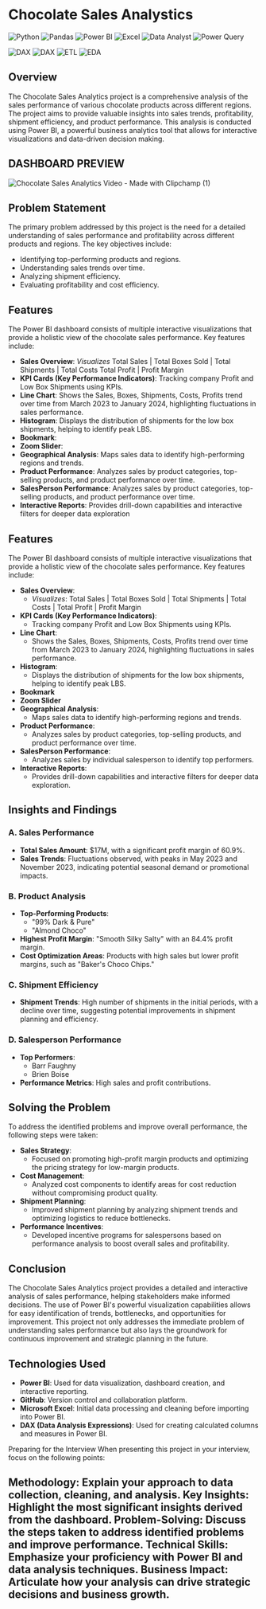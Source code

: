 # Chocolate Sales Analystics
![Python](https://img.shields.io/badge/Python-3776AB.svg?style=for-the-badge&logo=Python&logoColor=white)
![Pandas](https://img.shields.io/badge/pandas-%23150458.svg?style=for-the-badge&logo=pandas&logoColor=white)
![Power BI](https://img.shields.io/badge/Power%20BI-%23F2C811.svg?style=for-the-badge&logo=powerbi&logoColor=black)
![Excel](https://img.shields.io/badge/Excel-%23217346.svg?style=for-the-badge&logo=microsoft-excel&logoColor=white)
![Data Analyst](https://img.shields.io/badge/Data%20Analyst-%230088CC.svg?style=for-the-badge)
![Power Query](https://img.shields.io/badge/Power%20Query-%23F2C811.svg?style=for-the-badge&logo=powerbi&logoColor=black)

![DAX](https://img.shields.io/badge/DAX-%2381D4FA.svg?style=for-the-badge&logo=powerbi&logoColor=black)
![DAX](https://img.shields.io/badge/DAX-%234CAF50.svg?style=for-the-badge&logo=Microsoft-Power-BI&logoColor=white)
![ETL](https://img.shields.io/badge/ETL-%23FFA500.svg?style=for-the-badge&logo=Apache-Airflow&logoColor=white)
![EDA](https://img.shields.io/badge/EDA-%23328CE8.svg?style=for-the-badge&logo=Python&logoColor=white)


## Overview
The Chocolate Sales Analytics project is a comprehensive analysis of the sales performance of various chocolate products across different regions. The project aims to provide valuable insights into sales trends, profitability, shipment efficiency, and product performance. This analysis is conducted using Power BI, a powerful business analytics tool that allows for interactive visualizations and data-driven decision making.

## DASHBOARD PREVIEW
![Chocolate Sales Analytics Video - Made with Clipchamp (1)](https://github.com/user-attachments/assets/c037c4a9-baf4-4b87-8cd3-a1844d84a150)

## Problem Statement
The primary problem addressed by this project is the need for a detailed understanding of sales performance and profitability across different products and regions. The key objectives include:
- Identifying top-performing products and regions.
- Understanding sales trends over time.
- Analyzing shipment efficiency.
- Evaluating profitability and cost efficiency.

## Features
The Power BI dashboard consists of multiple interactive visualizations that provide a holistic view of the chocolate sales performance. 
Key features include:
- **Sales Overview**: *Visualizes* Total Sales | Total Boxes Sold | Total Shipments | Total Costs Total Profit | Profit Margin
- **KPI Cards (Key Performance Indicators)**: Tracking company Profit and Low Box Shipments using KPIs.
- **Line Chart**: Shows the Sales, Boxes, Shipments, Costs, Profits trend over time from March 2023 to January 2024, highlighting fluctuations in sales performance.
- **Histogram**: Displays the distribution of shipments for the low box shipments, helping to identify peak LBS.
- **Bookmark**: 
- **Zoom Slider**:
- **Geographical Analysis**: Maps sales data to identify high-performing regions and trends.
- **Product Performance**: Analyzes sales by product categories, top-selling products, and product performance over time.
- **SalesPerson Performance**: Analyzes sales by product categories, top-selling products, and product performance over time.
- **Interactive Reports**: Provides drill-down capabilities and interactive filters for deeper data exploration

## Features

The Power BI dashboard consists of multiple interactive visualizations that provide a holistic view of the chocolate sales performance. Key features include:

- **Sales Overview**: 
  - *Visualizes*: Total Sales | Total Boxes Sold | Total Shipments | Total Costs | Total Profit | Profit Margin
- **KPI Cards (Key Performance Indicators)**: 
  - Tracking company Profit and Low Box Shipments using KPIs.
- **Line Chart**: 
  - Shows the Sales, Boxes, Shipments, Costs, Profits trend over time from March 2023 to January 2024, highlighting fluctuations in sales performance.
- **Histogram**: 
  - Displays the distribution of shipments for the low box shipments, helping to identify peak LBS.
- **Bookmark**
- **Zoom Slider**
- **Geographical Analysis**: 
  - Maps sales data to identify high-performing regions and trends.
- **Product Performance**: 
  - Analyzes sales by product categories, top-selling products, and product performance over time.
- **SalesPerson Performance**: 
  - Analyzes sales by individual salesperson to identify top performers.
- **Interactive Reports**: 
  - Provides drill-down capabilities and interactive filters for deeper data exploration.


## Insights and Findings

### A. Sales Performance
- **Total Sales Amount**: $17M, with a significant profit margin of 60.9%.
- **Sales Trends**: Fluctuations observed, with peaks in May 2023 and November 2023, indicating potential seasonal demand or promotional impacts.

### B. Product Analysis
- **Top-Performing Products**:
  - "99% Dark & Pure"
  - "Almond Choco"
- **Highest Profit Margin**: "Smooth Silky Salty" with an 84.4% profit margin.
- **Cost Optimization Areas**: Products with high sales but lower profit margins, such as "Baker's Choco Chips."

### C. Shipment Efficiency
- **Shipment Trends**: High number of shipments in the initial periods, with a decline over time, suggesting potential improvements in shipment planning and efficiency.

### D. Salesperson Performance
- **Top Performers**:
  - Barr Faughny
  - Brien Boise
- **Performance Metrics**: High sales and profit contributions.

## Solving the Problem

To address the identified problems and improve overall performance, the following steps were taken:

- **Sales Strategy**: 
  - Focused on promoting high-profit margin products and optimizing the pricing strategy for low-margin products.
- **Cost Management**: 
  - Analyzed cost components to identify areas for cost reduction without compromising product quality.
- **Shipment Planning**: 
  - Improved shipment planning by analyzing shipment trends and optimizing logistics to reduce bottlenecks.
- **Performance Incentives**: 
  - Developed incentive programs for salespersons based on performance analysis to boost overall sales and profitability.

## Conclusion
The Chocolate Sales Analytics project provides a detailed and interactive analysis of sales performance, helping stakeholders make informed decisions. The use of Power BI's powerful visualization capabilities allows for easy identification of trends, bottlenecks, and opportunities for improvement. This project not only addresses the immediate problem of understanding sales performance but also lays the groundwork for continuous improvement and strategic planning in the future.



## Technologies Used
- **Power BI**: Used for data visualization, dashboard creation, and interactive reporting.
- **GitHub**: Version control and collaboration platform.
- **Microsoft Excel**: Initial data processing and cleaning before importing into Power BI.
- **DAX (Data Analysis Expressions)**: Used for creating calculated columns and measures in Power BI.


Preparing for the Interview
When presenting this project in your interview, focus on the following points:

Methodology: Explain your approach to data collection, cleaning, and analysis.
Key Insights: Highlight the most significant insights derived from the dashboard.
Problem-Solving: Discuss the steps taken to address identified problems and improve performance.
Technical Skills: Emphasize your proficiency with Power BI and data analysis techniques.
Business Impact: Articulate how your analysis can drive strategic decisions and business growth.
---


